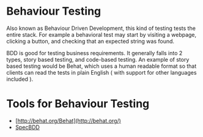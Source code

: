 # Behaviour Testing

Also known as Behaviour Driven Development, this kind of testing tests the entire stack. For example a behavioral test may start by visiting a webpage, clicking a button, and checking that an expected string was found.

BDD is good for testing business requirements. It generally falls into 2 types, story based testing, and code-based testing. An example of story based testing would be Behat, which uses a human readable format so that clients can read the tests in plain English ( with support for other languages included ).

# Tools for Behaviour Testing

 - [http://behat.org/Behat](http://behat.org/)
 - [SpecBDD](http://www.phpspec.net/docs/introduction.html)

